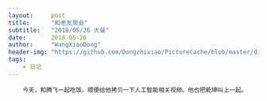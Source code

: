 ```yaml
---
layout:     post
title:      "和老友聚会"
subtitle:   "2018/05/26 大餐"
date:       2018-05-26
author:     "WangXiaoDong"
header-img: "https://github.com/Dongzhixiao/PictureCache/blob/master/diaryPic/20180526.jpg?raw=true"
tags:
    - 日记
---
```



```
    今天，和腾飞一起吃饭，顺便给他拷贝一下人工智能相关视频。他也把乾坤叫上一起。
```

